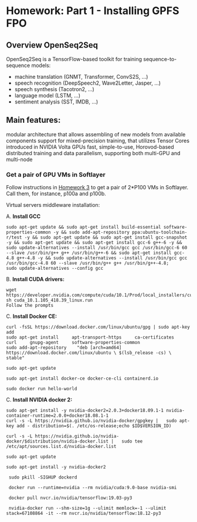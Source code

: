 # Homework: Part 1 - Installing GPFS FPO

## Overview OpenSeq2Seq

OpenSeq2Seq is a TensorFlow-based toolkit for training sequence-to-sequence models:

* machine translation (GNMT, Transformer, ConvS2S, …)
* speech recognition (DeepSpeech2, Wave2Letter, Jasper, …)
* speech synthesis (Tacotron2, …)
* language model (LSTM, …)
* sentiment analysis (SST, IMDB, …)

## Main features:
modular architecture that allows assembling of new models from available components
support for mixed-precision training, that utilizes Tensor Cores introduced in NVIDIA Volta GPUs
fast, simple-to-use, Horovod-based distributed training and data parallelism, supporting both multi-GPU and multi-node


### Get a pair of GPU VMs in Softlayer
Follow instructions in [Homework 3](https://github.com/MIDS-scaling-up/v2/tree/master/week03/hw) to get a pair of 2*P100 VMs in Softlayer.  Call them, for instance, p100a and p100b.

Virtual servers middleware installation:

A. __Install GCC__
```
sudo apt-get update && sudo apt-get install build-essential software-properties-common -y && sudo add-apt-repository ppa:ubuntu-toolchain-r/test -y && sudo apt-get update && sudo apt-get install gcc-snapshot -y && sudo apt-get update && sudo apt-get install gcc-6 g++-6 -y && sudo update-alternatives --install /usr/bin/gcc gcc /usr/bin/gcc-6 60 --slave /usr/bin/g++ g++ /usr/bin/g++-6 && sudo apt-get install gcc-4.8 g++-4.8 -y && sudo update-alternatives --install /usr/bin/gcc gcc /usr/bin/gcc-4.8 60 --slave /usr/bin/g++ g++ /usr/bin/g++-4.8;
sudo update-alternatives --config gcc
```

B. __Install CUDA drivers:__

```
wget https://developer.nvidia.com/compute/cuda/10.1/Prod/local_installers/cuda_10.1.105_418.39_linux.run
sh cuda_10.1.105_418.39_linux.run
Follow the prompts
```
C. __Install Docker CE:__
```
curl -fsSL https://download.docker.com/linux/ubuntu/gpg | sudo apt-key add 
sudo apt-get install     apt-transport-https     ca-certificates     curl     gnupg-agent     software-properties-common
sudo add-apt-repository    "deb [arch=amd64] https://download.docker.com/linux/ubuntu \ $(lsb_release -cs) \ stable"

sudo apt-get update

sudo apt-get install docker-ce docker-ce-cli containerd.io

sudo docker run hello-world

```

C. __Install NVIDIA docker 2:__
```
sudo apt-get install -y nvidia-docker2=2.0.3+docker18.09.1-1 nvidia-container-runtime=2.0.0+docker18.08.1-1
curl -s -L https://nvidia.github.io/nvidia-docker/gpgkey |   sudo apt-key add - distribution=$(. /etc/os-release;echo $ID$VERSION_ID)

curl -s -L https://nvidia.github.io/nvidia-docker/$distribution/nvidia-docker.list |   sudo tee /etc/apt/sources.list.d/nvidia-docker.list

sudo apt-get update

sudo apt-get install -y nvidia-docker2

 sudo pkill -SIGHUP dockerd
 
 docker run --runtime=nvidia --rm nvidia/cuda:9.0-base nvidia-smi
 
 docker pull nvcr.io/nvidia/tensorflow:19.03-py3
 
 nvidia-docker run --shm-size=1g --ulimit memlock=-1 --ulimit stack=67108864 -it --rm nvcr.io/nvidia/tensorflow:18.12-py3
```

